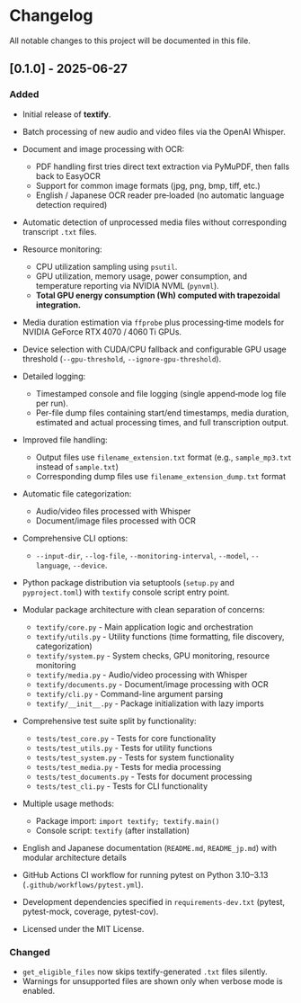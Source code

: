# Changelog

All notable changes to this project will be documented in this file.

## \[0.1.0] - 2025-06-27

### Added

* Initial release of **textify**.
* Batch processing of new audio and video files via the OpenAI Whisper.
* Document and image processing with OCR:
  * PDF handling first tries direct text extraction via PyMuPDF, then falls back to EasyOCR
  * Support for common image formats (jpg, png, bmp, tiff, etc.)
  * English / Japanese OCR reader pre‑loaded (no automatic language detection required)
* Automatic detection of unprocessed media files without corresponding transcript `.txt` files.
* Resource monitoring:

  * CPU utilization sampling using `psutil`.
  * GPU utilization, memory usage, power consumption, and temperature reporting via NVIDIA NVML (`pynvml`).
  * **Total GPU energy consumption (Wh) computed with trapezoidal integration.**
* Media duration estimation via `ffprobe` plus processing‑time models for NVIDIA GeForce RTX 4070 / 4060 Ti GPUs.
* Device selection with CUDA/CPU fallback and configurable GPU usage threshold (`--gpu-threshold`, `--ignore-gpu-threshold`).
* Detailed logging:

  * Timestamped console and file logging (single append‑mode log file per run).
  * Per-file dump files containing start/end timestamps, media duration, estimated and actual processing times, and full transcription output.
* Improved file handling:
  * Output files use `filename_extension.txt` format (e.g., `sample_mp3.txt` instead of `sample.txt`)
  * Corresponding dump files use `filename_extension_dump.txt` format
* Automatic file categorization:
  * Audio/video files processed with Whisper
  * Document/image files processed with OCR
* Comprehensive CLI options:

  * `--input-dir`, `--log-file`, `--monitoring-interval`, `--model`, `--language`, `--device`.
* Python package distribution via setuptools (`setup.py` and `pyproject.toml`) with `textify` console script entry point.
* Modular package architecture with clean separation of concerns:
  * `textify/core.py` - Main application logic and orchestration
  * `textify/utils.py` - Utility functions (time formatting, file discovery, categorization)
  * `textify/system.py` - System checks, GPU monitoring, resource monitoring
  * `textify/media.py` - Audio/video processing with Whisper
  * `textify/documents.py` - Document/image processing with OCR
  * `textify/cli.py` - Command-line argument parsing
  * `textify/__init__.py` - Package initialization with lazy imports
* Comprehensive test suite split by functionality:
  * `tests/test_core.py` - Tests for core functionality
  * `tests/test_utils.py` - Tests for utility functions
  * `tests/test_system.py` - Tests for system functionality
  * `tests/test_media.py` - Tests for media processing
  * `tests/test_documents.py` - Tests for document processing
  * `tests/test_cli.py` - Tests for CLI functionality
* Multiple usage methods:
  * Package import: `import textify; textify.main()`
  * Console script: `textify` (after installation)
* English and Japanese documentation (`README.md`, `README_jp.md`) with modular architecture details
* GitHub Actions CI workflow for running pytest on Python 3.10–3.13 (`.github/workflows/pytest.yml`).
* Development dependencies specified in `requirements-dev.txt` (pytest, pytest-mock, coverage, pytest-cov).
* Licensed under the MIT License.

### Changed

* `get_eligible_files` now skips textify-generated `.txt` files silently.
* Warnings for unsupported files are shown only when verbose mode is enabled.

